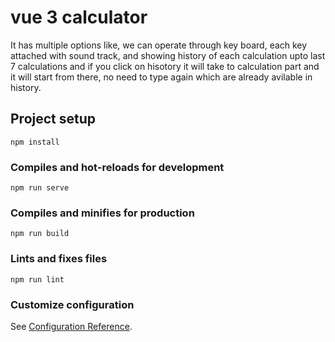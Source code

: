 # vue 3 calculator
It has multiple options like, we can operate through key board, each key attached with sound track, and showing history of each calculation upto last 7 calculations and if you click on hisotory it will take to calculation part and it will start from there, no need to type again which are already avilable in history. 
## Project setup
```
npm install
```

### Compiles and hot-reloads for development
```
npm run serve
```

### Compiles and minifies for production
```
npm run build
```

### Lints and fixes files
```
npm run lint
```

### Customize configuration
See [Configuration Reference](https://cli.vuejs.org/config/).
